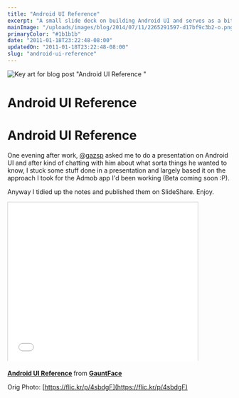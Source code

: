 ```yaml
---
title: "Android UI Reference"
excerpt: "A small slide deck on building Android UI and serves as a bit of a reference for custom design elements."
mainImage: "/uploads/images/blog/2014/07/11/2265291597-d17bf9c3b2-o.png"
primaryColor: "#1b1b1b"
date: "2011-01-18T23:22:48-08:00"
updatedOn: "2011-01-18T23:22:48-08:00"
slug: "android-ui-reference"
---
```

![Key art for blog post "Android UI Reference "](/uploads/images/blog/2014/07/11/2265291597-d17bf9c3b2-o.png)

# Android UI Reference 

# Android UI Reference

One evening after work, [@gazsp](https://twitter.com/gazsp) asked me to do a presentation on Android UI and after kind of chatting with him about what sorta things he wanted to know, I stuck some stuff done in a presentation and largely based it on the approach I took for the Admob app I'd been working (Beta coming soon :P). 

Anyway I tidied up the notes and published them on SlideShare. Enjoy.

<div class="embed">
<iframe src="//www.slideshare.net/slideshow/embed_code/6618743" width="427" height="356" frameborder="0" marginwidth="0" marginheight="0" scrolling="no" style="border:1px solid #CCC; border-width:1px 1px 0; margin-bottom:5px; max-width: 100%;" allowfullscreen> </iframe> 
</div>

<p> <strong> <a href="https://www.slideshare.net/GauntFace/android-ui-reference" title="Android UI Reference" target="_blank">Android UI Reference</a> </strong> from <strong><a href="http://www.slideshare.net/GauntFace" target="_blank">GauntFace</a></strong> </p>

Orig Photo: [https://flic.kr/p/4sbdgF](https://flic.kr/p/4sbdgF)
